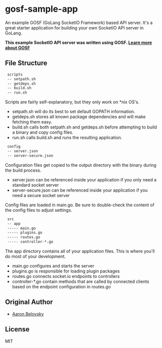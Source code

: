 # gosf-sample-app
An example GOSF (GoLang SocketIO Framework) based API server.  It's a great starter application for building your own
SocketIO API server in GoLang.

**This example SocketIO API server was written using GOSF.  [Learn more about GOSF](https://github.com/ambelovsky/gosf)**

## File Structure

```txt
 scripts
 -- setpath.sh
 -- getdeps.sh
 -- build.sh
 -- run.sh
```

Scripts are fairly self-explanatory, but they only work on *nix OS's.
 - setpath.sh will do its best to set default GOPATH information.
 - getdeps.sh stores all known package dependencies and will make fetching them easy.
 - build.sh calls both setpath.sh and getdeps.sh before attempting to build a binary and copy config files.
 - run.sh calls build.sh and runs the resulting application.

```txt
 config
 -- server.json
 -- server-secure.json
```

Configuration files get copied to the output directory with the binary during the build process.
 - server.json can be referenced inside your application if you only need a standard socket server
 - server-secure.json can be referenced inside your application if you need a secure socket server

Config files are loaded in main.go.  Be sure to double-check the content of the config files to adjust settings.

```txt
 src
 -- app
 ----- main.go
 ----- plugins.go
 ----- routes.go
 ----- controller-*.go
```

The app directory contains all of your application files.  This is where you'll do most of your development.
 - main.go configures and starts the server
 - plugins.go is responsible for loading plugin packages
 - routes.go connects socket.io endpoints to controllers
 - controller-*.go contain methods that are called by connected clients based on the endpoint configuration in routes.go

## Original Author

- [Aaron Belovsky](https://github.com/ambelovsky)

## License

MIT

